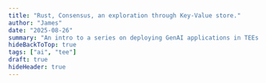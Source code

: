 ```yaml
---
title: "Rust, Consensus, an exploration through Key-Value store."
author: "James"
date: "2025-08-26"
summary: "An intro to a series on deploying GenAI applications in TEEs."
hideBackToTop: true
tags: ["ai", "tee"]
draft: true
hideHeader: true
---
```

